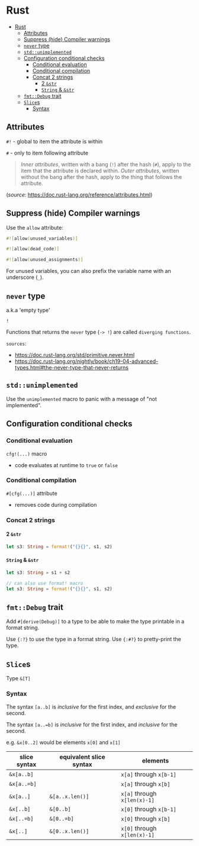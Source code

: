# Rust

- [Rust](#rust)
  - [Attributes](#attributes)
  - [Suppress (hide) Compiler warnings](#suppress-hide-compiler-warnings)
  - [`never` type](#never-type)
  - [`std::unimplemented`](#stdunimplemented)
  - [Configuration conditional checks](#configuration-conditional-checks)
    - [Conditional evaluation](#conditional-evaluation)
    - [Conditional compilation](#conditional-compilation)
    - [Concat 2 strings](#concat-2-strings)
      - [2 `&str`](#2-str)
      - [`String` \& `&str`](#string--str)
  - [`fmt::Debug` trait](#fmtdebug-trait)
  - [`Slice`s](#slices)
    - [Syntax](#syntax)

## Attributes

`#!` - global to item the attribute is within

`#` - only to item following attribute

> _Inner attributes_, written with a bang (`!`) after the hash (`#`), apply to the item that the attribute is declared
> within. _Outer attributes_, written without the bang after the hash, apply to the thing that follows the attribute.

(_source_: <https://doc.rust-lang.org/reference/attributes.html>)

## Suppress (hide) Compiler warnings

Use the `allow` attribute:

```rs
#![allow(unused_variables)]

#![allow(dead_code)]

#![allow(unused_assignments)]
```

For unused variables, you can also prefix the variable name with an underscore (`_`).

## `never` type

a.k.a 'empty type'

`!`

Functions that returns the `never` type (`-> !`) are called `diverging functions`.

`sources`:

- <https://doc.rust-lang.org/std/primitive.never.html>
- <https://doc.rust-lang.org/nightly/book/ch19-04-advanced-types.html#the-never-type-that-never-returns>

## `std::unimplemented`

Use the `unimplemented` macro to panic with a message of "not implemented".

## Configuration conditional checks

### Conditional evaluation

`cfg!(...)` macro

- code evaluates at runtime to `true` or `false`

### Conditional compilation

`#[cfg(...)]` attribute

- removes code during compilation

### Concat 2 strings

#### 2 `&str`

```rs
let s3: String = format!("{}{}", s1, s2)

```

#### `String` & `&str`

```rs
let s3: String = s1 + s2

// can also use format! macro
let s3: String = format!("{}{}", s1, s2)
```

## `fmt::Debug` trait

Add `#[derive(Debug)]` to a type to be able to make the type printable in a format string.

Use `{:?}` to use the type in a format string. Use `{:#?}` to pretty-print the type.

## `Slice`s

Type `&[T]`

### Syntax

The syntax `[a..b]` is _inclusive_ for the first index, and _exclusive_ for the second.

The syntax `[a..=b]` is _inclusive_ for the first index, and _inclusive_ for the second.

e.g. `&x[0..2]`  would be elements `x[0]` and `x[1]`

| slice syntax | equivalent slice syntax | elements |
| - | - | - |
| `&x[a..b]`  |                  | `x[a]` through `x[b-1]`     |
| `&x[a..=b]` |                  | `x[a]` through `x[b]`     |
| `&x[a..]`   | `&[a..x.len()]`  | `x[a]` through `x[len(x)-1]`|
| `&x[..b]`   | `&[0..b]`        | `x[0]` through `x[b-1]`     |
| `&x[..=b]`  | `&[0..=b]`       | `x[0]` through `x[b]`     |
| `&x[..]`    | `&[0..x.len()]`  | `x[0]` through `x[len(x)-1]`|
